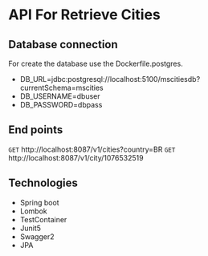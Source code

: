 # API For Retrieve Cities

## Database connection

For create the database use the Dockerfile.postgres.

- DB_URL=jdbc:postgresql://localhost:5100/mscitiesdb?currentSchema=mscities
- DB_USERNAME=dbuser
- DB_PASSWORD=dbpass

## End points

`GET` http://localhost:8087/v1/cities?country=BR 
`GET` http://localhost:8087/v1/city/1076532519

## Technologies

- Spring boot
- Lombok
- TestContainer
- Junit5
- Swagger2
- JPA






